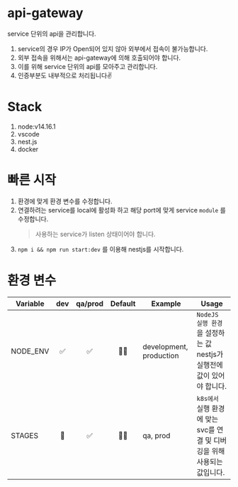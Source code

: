 # api-gateway

service 단위의 api을 관리합니다.

1. service의 경우 IP가 Open되어 있지 않아 외부에서 접속이 불가능합니다.
1. 외부 접속을 위해서는 api-gateway에 의해 호출되어야 합니다.
1. 이를 위해 service 단위의 api를 모아주고 관리합니다.
1. 인증부분도 내부적으로 처리됩니다✌️

# Stack

1. node:v14.16.1
1. vscode
1. nest.js
1. docker

# 빠른 시작

1. 환경에 맞게 환경 변수를 수정합니다.
1. 연결하려는 service를 local에 활성화 하고 해당 port에 맞게 service `module` 를 수정합니다.
   > 사용하는 service가 listen 상태이어야 합니다.
1. `npm i && npm run start:dev` 를 이용해 nestjs를 시작합니다.

# 환경 변수

| Variable | dev | qa/prod | Default | Example                 | Usage                                                                     |
| -------- | :-: | :-----: | :-----: | ----------------------- | ------------------------------------------------------------------------- |
| NODE_ENV | ✅  |   ✅    |   🤷‍♂️    | development, production | `NodeJS 실행 환경` 을 설정하는 값 nestjs가 실행전에 값이 있어야 합니다.   |
| STAGES   | 🚫  |   ✅    |   🤷‍♂️    | qa, prod                | `k8s에서` 실행 환경에 맞는 svc를 연결 및 디버깅을 위해 사용되는 값입니다. |
